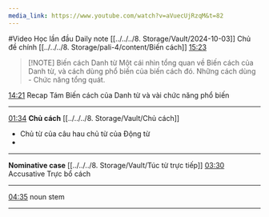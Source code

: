 ```yaml
---
media_link: https://www.youtube.com/watch?v=aVuecUjRzqM&t=82
---
```

#Video
Học lần đầu
Daily note [[../../../8. Storage/Vault/2024-10-03]]
Chủ đề chính [[../../../8. Storage/pali-4/content/Biến cách]]
[15:23](https://www.youtube.com/watch?t=923&v=aVuecUjRzqM)

> [!NOTE] Biến cách Danh từ
> Một cái nhìn tổng quan về Biến cách của Danh từ, và cách dùng phổ biến của biến cách đó. Những cách dùng - Chức năng tổng quát.

[14:21](https://www.youtube.com/watch?t=861&v=aVuecUjRzqM)
Recap Tám Biến cách của Danh từ và vài chức năng phổ biến

---


[01:34](https://www.youtube.com/watch?t=94&v=aVuecUjRzqM)
**Chủ cách**
[[../../../8. Storage/Vault/Chủ cách]]
- Chủ từ của câu hau chủ từ của Động từ
- 
---
**Nominative case**
[[../../../8. Storage/Vault/Túc từ trực tiếp]]
[03:30](https://www.youtube.com/watch?t=210&v=aVuecUjRzqM)
Accusative
Trực bổ cách

---
[04:35](https://www.youtube.com/watch?t=275&v=aVuecUjRzqM)
noun stem







---
